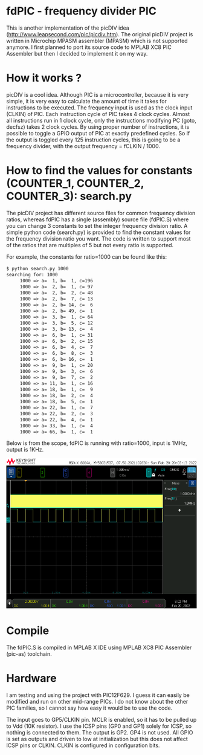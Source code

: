 
# fdPIC - frequency divider PIC

This is another implementation of the picDIV idea (http://www.leapsecond.com/pic/picdiv.htm). The original picDIV project is written in Microchip MPASM assembler (MPASM) which is not supported anymore. I first planned to port its source code to MPLAB XC8 PIC Assembler but then I decided to implement it on my way. 

# How it works ?

picDIV is a cool idea. Although PIC is a microcontroller, because it is very simple, it is very easy to calculate the amount of time it takes for instructions to be executed. The frequency input is used as the clock input (CLKIN) of PIC. Each instruction cycle of PIC takes 4 clock cycles. Almost all instructions run in 1 clock cycle, only the instructions modifying PC (goto, decfsz) takes 2 clock cycles. By using proper number of instructions, it is possible to toggle a GPIO output of PIC at exactly predefined cycles. So if the output is toggled every 125 instruction cycles, this is going to be a frequency divider, with the output frequency = fCLKIN / 1000.

# How to find the values for constants (COUNTER_1, COUNTER_2, COUNTER_3): search.py

The picDIV project has different source files for common frequency division ratios, whereas fdPIC has a single (assembly) source file (fdPIC.S) where you can change 3 constants to set the integer frequency division ratio. A simple python code (search.py) is provided to find the constant values for the frequency division ratio you want. The code is written to support most of the ratios that are multiples of 5 but not every ratio is supported.

For example, the constants for ratio=1000 can be found like this:

```
$ python search.py 1000
searching for: 1000
     1000 => a=  1, b=  1, c=196
     1000 => a=  2, b=  1, c= 97
     1000 => a=  2, b=  2, c= 48
     1000 => a=  2, b=  7, c= 13
     1000 => a=  2, b= 14, c=  6
     1000 => a=  2, b= 49, c=  1
     1000 => a=  3, b=  1, c= 64
     1000 => a=  3, b=  5, c= 12
     1000 => a=  3, b= 13, c=  4
     1000 => a=  6, b=  1, c= 31
     1000 => a=  6, b=  2, c= 15
     1000 => a=  6, b=  4, c=  7
     1000 => a=  6, b=  8, c=  3
     1000 => a=  6, b= 16, c=  1
     1000 => a=  9, b=  1, c= 20
     1000 => a=  9, b=  3, c=  6
     1000 => a=  9, b=  7, c=  2
     1000 => a= 11, b=  1, c= 16
     1000 => a= 18, b=  1, c=  9
     1000 => a= 18, b=  2, c=  4
     1000 => a= 18, b=  5, c=  1
     1000 => a= 22, b=  1, c=  7
     1000 => a= 22, b=  2, c=  3
     1000 => a= 22, b=  4, c=  1
     1000 => a= 33, b=  1, c=  4
     1000 => a= 66, b=  1, c=  1
```

Below is from the scope, fdPIC is running with ratio=1000, input is 1MHz, output is 1KHz.

![scope.png](scope.png)

# Compile

The fdPIC.S is compiled in MPLAB X IDE using MPLAB XC8 PIC Assembler (pic-as) toolchain.

# Hardware

I am testing and using the project with PIC12F629. I guess it can easily be modified and run on other mid-range PICs. I do not know about the other PIC families, so I cannot say how easy it would be to use the code.

The input goes to GP5/CLKIN pin. MCLR is enabled, so it has to be pulled up to Vdd (10K resistor). I use the ICSP pins (GP0 and GP1) solely for ICSP, so nothing is connected to them. The output is GP2. GP4 is not used. All GPIO is set as outputs and driven to low at initialization but this does not affect ICSP pins or CLKIN. CLKIN is configured in configuration bits.
